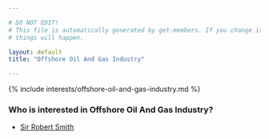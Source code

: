 ```yaml
---

# DO NOT EDIT!
# This file is automatically generated by get-members. If you change it, bad
# things will happen.

layout: default
title: "Offshore Oil And Gas Industry"

---
```


{% include interests/offshore-oil-and-gas-industry.md %}

### Who is interested in Offshore Oil And Gas Industry?


* [Sir Robert Smith](/members/sir-robert-smith.html)
